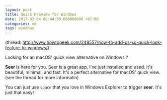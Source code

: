 ```yaml
---
layout: post
title: Quick Preview for Windows
date: 2017-02-04 06:44:50.000000000 +07:00
categories: me
tags: windows
---
```

(thread: http://www.howtogeek.com/249557/how-to-add-os-xs-quick-look-feature-to-windows/)

Looking for an macOS' quick view alternative on Windows ? 

**Seer** is here for you. Seer is a great app, I've just installed and used. It's beautiful, minimal, and fast. It's a perfect alternative for macOS' quick view. (see the thread for more informatin)

You can just use `space` that you love in Windows Explorer to trigger **seer**. It's just that easy!

